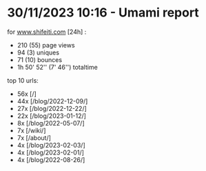 # 30/11/2023 10:16 - Umami report
for www.shifeiti.com [24h] :

 - 210 (55) page views
 - 94 (3) uniques
 - 71 (10) bounces
 - 1h 50' 52'' (7' 46'') totaltime


top 10 urls:
 - 56x [/]
 - 44x [/blog/2022-12-09/]
 - 27x [/blog/2022-12-22/]
 - 22x [/blog/2023-01-12/]
 - 8x [/blog/2022-05-07/]
 - 7x [/wiki/]
 - 7x [/about/]
 - 4x [/blog/2023-02-03/]
 - 4x [/blog/2023-02-01/]
 - 4x [/blog/2022-08-26/]


